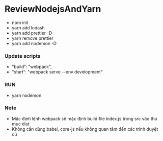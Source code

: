 # ReviewNodejsAndYarn
* npm init
* yarn add lodash
* yarn add prettier -D
* yarn remove prettier
* yarn add nodemon -D
### Update scripts
  - "build": "webpack",
  - "start": "webpack serve --env development"
### RUN
  - yarn nodemon

### Note
  - Mặc định lệnh webpack sẽ mặc định build file index.js trong src vào thư mục dist
  - Không cần dùng babel, core-js nếu không quan tâm đến các trình duyệt cũ
